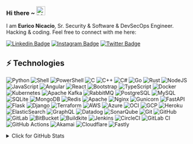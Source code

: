 ### Hi there ~ <img src="https://user-images.githubusercontent.com/1303154/88677602-1635ba80-d120-11ea-84d8-d263ba5fc3c0.gif" width="24px" alt="hi">
I am **Eurico Nicacio**, Sr. Security & Software & DevSecOps Engineer. Hacking & coding. Feel free to connect with me here:

[![Linkedin Badge](https://img.shields.io/badge/-euriconicacio-blue?style=flat-square&logo=Linkedin&logoColor=white&link=https://www.linkedin.com/in/euriconicacio/)](https://www.linkedin.com/in/euriconicacio/)
[![Instagram Badge](https://img.shields.io/badge/-euriconicacio-purple?style=flat-square&logo=instagram&logoColor=white&link=https://instagram.com/euriconicacio/)](https://instagram.com/euriconicacio)
[![Twitter Badge](https://img.shields.io/badge/-euriconicacio-blue?style=flat-square&logo=twitter&logoColor=white&link=https://twitter.com/euriconicacio/)](https://twitter.com/euriconicacio)

## ⚡ Technologies

![Python](https://img.shields.io/badge/Python-3670A0?style=flat-square&logo=python&logoColor=ffdd54)
![Shell](https://img.shields.io/badge/-ShellScript-323330?style=flat-square&logo=gnu-bash)
![PowerShell](https://img.shields.io/badge/PowerShell-%235391FE.svg?style=flat-square&logo=powershell&logoColor=white)
![C](https://img.shields.io/badge/C-%2300599C.svg?style=flat-square&logo=c&logoColor=white)
![C++](https://img.shields.io/badge/C++-%2300599C.svg?style=flat-square&logo=c%2B%2B&logoColor=white)
![C#](https://img.shields.io/badge/C%23-%235835CC.svg?style=flat-square&logo=c-sharp&logoColor=white)
![Go](https://img.shields.io/badge/Go-%2300ADD8.svg?style=flat-square&logo=go&logoColor=white)
![Rust](https://img.shields.io/badge/Rust-%23711A04.svg?style=flat-square&logo=rust&logoColor=white)
![NodeJS](https://img.shields.io/badge/NodeJS-6DA55F?style=flat-square&logo=node.js&logoColor=white)
![JavaScript](https://img.shields.io/badge/-JavaScript-00599C?style=flat-square&logo=javascript)
![Angular](https://img.shields.io/badge/Angular-%23DD0031.svg?style=flat-square&logo=angular&logoColor=white)
![React](https://img.shields.io/badge/-React-00599C?style=flat-square&logo=react)
![Bootstrap](https://img.shields.io/badge/-Bootstrap-563D7C?style=flat-square&logo=bootstrap)
![TypeScript](https://img.shields.io/badge/-TypeScript-00599C?style=flat-square&logo=typescript&logoColor=white)
![Docker](https://img.shields.io/badge/-Docker-232F3E?style=flat-square&logo=docker)
![Kubernetes](https://img.shields.io/badge/-Kubernetes-232F3E?style=flat-square&logo=kubernetes)
![Apache Kafka](https://img.shields.io/badge/Apache%20Kafka-563D7C?style=flat-square&logo=apachekafka)
![RabbitMQ](https://img.shields.io/badge/RabbitMQ-FF6600?style=flat-square&logo=rabbitmq&logoColor=white)
![PostgreSQL](https://img.shields.io/badge/-PostgreSQL-%23316192.svg?style=flat-square&logo=postgresql&logoColor=white)
![MySQL](https://img.shields.io/badge/-MySQL-%23316192?style=flat-square&logo=mysql&logoColor=white)
![SQLite](https://img.shields.io/badge/SQLite-%2307405e.svg?style=flat-square&logo=sqlite&logoColor=white)
![MongoDB](https://img.shields.io/badge/-MongoDB-232F3E?style=flat-square&logo=mongodb)
![Redis](https://img.shields.io/badge/-Redis-232F3E?style=flat-square&logo=Redis)
![Apache](https://img.shields.io/badge/Apache-%23D42029.svg?style=flat-square&logo=apache&logoColor=white)
![Nginx](https://img.shields.io/badge/Nginx-%23009639.svg?style=flat-square&logo=nginx&logoColor=white)
![Gunicorn](https://img.shields.io/badge/Gunicorn-%298729.svg?style=flat-square&logo=gunicorn&logoColor=white)
![FastAPI](https://img.shields.io/badge/FastAPI-005571?style=flat-square&logo=fastapi)
![Flask](https://img.shields.io/badge/Flask-%23092E20.svg?style=flat-square&logo=flask&logoColor=white)
![Django](https://img.shields.io/badge/Django-%23092E20.svg?style=flat-square&logo=django&logoColor=white)
![Terraform](https://img.shields.io/badge/Terraform-%235835CC.svg?style=flat-square&logo=terraform&logoColor=white)
![AWS](https://img.shields.io/badge/AWS-%23FF9900.svg?style=flat-square&logo=amazon-aws&logoColor=white)
![Azure](https://img.shields.io/badge/Azure-%230072C6?style=flat-square&logo=microsoft-azure)
![OCI](https://img.shields.io/badge/OCI-F80000?style=flat-square&logo=oracle)
![GCP](https://img.shields.io/badge/GCP-%234285F4?style=flat-square&logo=google-cloud&logoColor=white)
![Heroku](https://img.shields.io/badge/-Heroku-430098?style=flat-square&logo=heroku)
![ElasticSearch](https://img.shields.io/badge/-ElasticSearch-005571?style=flat-square&logo=elasticsearch)
![GraphQL](https://img.shields.io/badge/-GraphQL-E10098?style=flat-square&logo=graphql)
![Datadog](https://img.shields.io/badge/Datadog-%23632CA6.svg?style=flat-square&logo=datadog&logoColor=white)
![SonarQube](https://img.shields.io/badge/SonarQube-232F3E?style=flat-square&logo=sonarqube&logoColor=4E9BCD)
![Git](https://img.shields.io/badge/-Git-232F3E?style=flat-square&logo=git)
![GitHub](https://img.shields.io/badge/-GitHub-232F3E?style=flat-square&logo=github)
![GitLab](https://img.shields.io/badge/-GitLab-232F3E?style=flat-square&logo=gitlab)
![BitBucket](https://img.shields.io/badge/-BitBucket-darkblue?style=flat-square&logo=bitbucket)
![Buildkite](https://img.shields.io/badge/Buildkite-%232C5263.svg?style=flat-square&logo=buildkite)
![Jenkins](https://img.shields.io/badge/Jenkins-%232C5263.svg?style=flat-square&logo=jenkins&logoColor=white)
![CircleCI](https://img.shields.io/badge/Circle%20CI-%232C5263.svg?style=flat-square&logo=circleci)
![GitLab CI](https://img.shields.io/badge/GitLab%20CI-%232C5263.svg?style=flat-square&logo=gitlab)
![GitHub Actions](https://img.shields.io/badge/GH%20Actions-%232C5263.svg?style=flat-square&logo=githubactions)
![Akamai](https://img.shields.io/badge/Akamai-%234285F4?style=flat-square&logo=akamai&logoColor=white)
![Cloudflare](https://img.shields.io/badge/Cloudflare-F38020?style=flat-square&logo=Cloudflare&logoColor=white)
![Fastly](https://img.shields.io/badge/Fastly-F80000?style=flat-square&logo=fastly&logoColor=white)

<details>
<summary>Click for GitHub Stats</summary>
<p align="center">
  
![Github Stats](https://github-readme-stats.vercel.app/api?username=euriconicacio&count_private=true&show_icons=true&include_all_commits=true)
![Top Langs](https://github-readme-stats.vercel.app/api/top-langs/?username=euriconicacio&layout=compact)


<a href="https://skyline.github.com/euriconicacio/2022" title="2022 GitHub Skyline"><img src="https://user-images.githubusercontent.com/5957301/233016285-bf82b948-8e1f-4b60-aa37-d3d2e3a86cbc.png" alt="2022 GitHub Skyline" width="50%" /></a>
</p>
</details>


